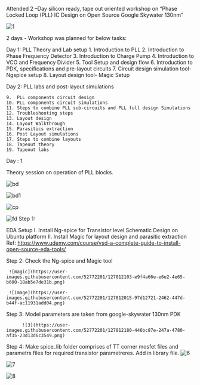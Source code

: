Attended 2 –Day silicon ready, tape out oriented workshop on “Phase Locked Loop (PLL) IC Design on Open Source Google Skywater 130nm”

![1](https://user-images.githubusercontent.com/52772201/127811679-ef04fc60-6666-49bb-b045-3f1b889d9391.png)

2 days - Workshop was planned for below tasks:

Day 1: PLL Theory and Lab setup
     1.	Introduction to PLL
     2.	Introduction to Phase Frequency Detector
     3.	Introduction to Charge Pump
     4.	Introduction to VCO and Frequency Divider
    5.	Tool Setup and design flow
    6.	Introduction to PDK, specifications and pre-layout circuits
    7.	Circuit design simulation tool-Ngspice setup
    8.	Layout design tool- Magic Setup
  
Day 2: PLL labs and post-layout simulations

    9.	PLL components circuit design
    10.	PLL components circuit simulations
    11.	Steps to combine PLL sub-circuits and PLL full design Simulations
    12.	Troubleshooting steps
    13.	Layout design
    14.	Layout Walkthrough
    15.	Parasitics extraction
    16.	Post Layout simulations
    17.	Steps to combine layouts
    18.	Tapeout theory
    19.	Tapeout labs

Day : 1 
  
Theory session on operation of PLL blocks.

![bd](https://user-images.githubusercontent.com/52772201/127814948-fd84b187-64eb-4227-8f58-5f1917888f78.png)

![bd1](https://user-images.githubusercontent.com/52772201/127815125-a84e22bf-4c78-4330-87b3-deba11e96ac6.png)


![cp](https://user-images.githubusercontent.com/52772201/127814416-0b6bfc0e-30c9-4d52-a0d3-e6584bb8d621.png)

![fd](https://user-images.githubusercontent.com/52772201/127814557-751f48f0-09f7-4a1f-bf07-95180657e05d.png)
Step 1: 

EDA Setup
          I. Install Ng-spice for Transistor level Schematic Design on Ubuntu platform
          II. Install Magic for layout design and parasitic extraction
Ref: https://www.udemy.com/course/vsd-a-complete-guide-to-install-open-source-eda-tools/

Step 2: Check the Ng-spice and Magic tool

     ![magic](https://user-images.githubusercontent.com/52772201/127812103-e9f4a66e-e6e2-4e65-b600-18ab5e7de31b.png)

     ![image](https://user-images.githubusercontent.com/52772201/127812015-97d12721-2462-447d-b44f-ac11931add04.png)
     
    
Step 3: Model parameters are taken from google-skywater 130nm PDK

          ![3](https://user-images.githubusercontent.com/52772201/127812180-446bc87e-247a-4780-af35-23d13d6c3549.png)

Step 4: Make spice_lib folder comprises of TT corner mosfet files and parametrs files for required transistor parametreres. Add in library file.
        ![6](https://user-images.githubusercontent.com/52772201/127812320-6861e308-d83a-4ee0-8076-e24c50a783a0.png)








![7](https://user-images.githubusercontent.com/52772201/127813888-b56e1a1e-9d1c-4ea7-a871-4481da210fb9.png)

![8](https://user-images.githubusercontent.com/52772201/127813900-36dff8e6-8cdd-4ee5-bac5-d64b6c2869f7.png)





